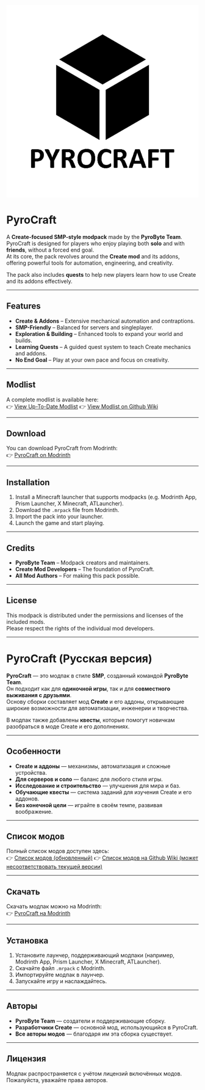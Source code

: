 ![logo](/images/logo.png)

# PyroCraft

A **Create-focused SMP-style modpack** made by the **PyroByte Team**.  
PyroCraft is designed for players who enjoy playing both **solo** and with **friends**, without a forced end goal.  
At its core, the pack revolves around the **Create mod** and its addons, offering powerful tools for automation, engineering, and creativity.

The pack also includes **quests** to help new players learn how to use Create and its addons effectively.

---

## Features

- **Create & Addons** – Extensive mechanical automation and contraptions.
- **SMP-Friendly** – Balanced for servers and singleplayer.
- **Exploration & Building** – Enhanced tools to expand your world and builds.
- **Learning Quests** – A guided quest system to teach Create mechanics and addons.
- **No End Goal** – Play at your own pace and focus on creativity.

---

## Modlist

A complete modlist is available here:  
👉 [View Up-To-Date Modlist](/current_list.md)
👉 [View Modlist on Github Wiki](https://github.com/PyroByteTeam/PyroCraft-Modpack/wiki/Modlist)

---

## Download

You can download PyroCraft from Modrinth:  
👉 [PyroCraft on Modrinth](https://modrinth.com/project/pyrocraft)

---

## Installation

1. Install a Minecraft launcher that supports modpacks (e.g. Modrinth App, Prism Launcher, X Minecraft, ATLauncher).
2. Download the `.mrpack` file from Modrinth.
3. Import the pack into your launcher.
4. Launch the game and start playing.

---

## Credits

- **PyroByte Team** – Modpack creators and maintainers.  
- **Create Mod Developers** – The foundation of PyroCraft.  
- **All Mod Authors** – For making this pack possible.  

---

## License

This modpack is distributed under the permissions and licenses of the included mods.  
Please respect the rights of the individual mod developers.

---

# PyroCraft (Русская версия)

**PyroCraft** — это модпак в стиле **SMP**, созданный командой **PyroByte Team**.  
Он подходит как для **одиночной игры**, так и для **совместного выживания с друзьями**.  
Основу сборки составляет мод **Create** и его аддоны, открывающие широкие возможности для автоматизации, инженерии и творчества.

В модпак также добавлены **квесты**, которые помогут новичкам разобраться в моде Create и его дополнениях.

---

## Особенности

- **Create и аддоны** — механизмы, автоматизация и сложные устройства.  
- **Для серверов и соло** — баланс для любого стиля игры.  
- **Исследование и строительство** — улучшения для мира и баз.  
- **Обучающие квесты** — система заданий для изучения Create и его аддонов.  
- **Без конечной цели** — играйте в своём темпе, развивая воображение.  

---

## Список модов

Полный список модов доступен здесь:  
👉 [Список модов (обновленный)](/current_list.md)
👉 [Список модов на Github Wiki (может несоответствовать текущей версии)](https://github.com/PyroByteTeam/PyroCraft-Modpack/wiki/Modlist)

---

## Скачать

Скачать модпак можно на Modrinth:  
👉 [PyroCraft на Modrinth](https://modrinth.com/project/pyrocraft)

---

## Установка

1. Установите лаунчер, поддерживающий модпаки (например, Modrinth App, Prism Launcher, X Minecraft, ATLauncher).  
2. Скачайте файл `.mrpack` с Modrinth.  
3. Импортируйте модпак в лаунчер.  
4. Запускайте игру и наслаждайтесь.  

---

## Авторы

- **PyroByte Team** — создатели и поддерживающие сборку.  
- **Разработчики Create** — основной мод, использующийся в PyroCraft.  
- **Все авторы модов** — благодаря им эта сборка существует.  

---

## Лицензия

Модпак распространяется с учётом лицензий включённых модов.  
Пожалуйста, уважайте права авторов.
